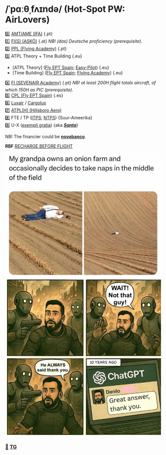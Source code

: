 # /ˈpɑːθˌfʌɪndə/ (Hot-Spot PW: AirLovers)

0️⃣ [AMT/AME (IFA)](https://ifa-training.com/courses/aircraft-maintenance-technician/) {.pt} \
1️⃣ [FI(S) (ASKÖ)](https://www.flugsport-wien.at/gb/segelflug/segelflugausbildung/) {.at} *NB! (das) Deutsche proficiency (prerequisite).* \
2️⃣ [PPL (Flying Academy)](https://portugal.flyingacademy.com/) {.pt} \
3️⃣ ATPL Theory + Time Building {.eu}
   - [ATPL Theory] ([Fly EPT Spain](https://www.flyeptspain.com/atpl-theory-course-online); [Easy-Pilot](https://www.easy-pilot.com/atpl-theory)) {.eu}
   - [Time Building] ([Fly EPT Spain](https://www.flyeptspain.com/); [Flying Academy](https://portugal.flyingacademy.com/timebuilding-in-portimao/)) {.eu} 
     
4️⃣ [FI (SEVENAIR Academy)](https://www.sevenair.com/flight-instructor-course) {.pt} *NB! at least 200H flight totals aircraft, of which 150H as PIC (prerequisite).* \
5️⃣ [CPL (Fly EPT Spain)](https://www.flyeptspain.com/atpl-theory-course-online) {.es} \
6️⃣ [Luxair](https://www.luxair.lu/pt) / [Cargolux](https://www.cargolux.com/) \
7️⃣ [ATPL(H) (Hillsboro Aero)](https://flyhaa.com/helicopter/) \
8️⃣ FTE / TP ([ITPS](https://itpscanada.com/); [NTPS](https://ntps.edu/masters-degree/)) {Suur-Ameerika} \
9️⃣ U-X ([exempli gratia](https://en.wikipedia.org/wiki/Lockheed_U-2)) {aka [_**Santa**_](https://en.wikipedia.org/wiki/Rovaniemi)} 

NB! The financier could be [**novobanco**](https://www.novobanco.pt/particulares/credito/credito-pessoal-formacao-estudos).

**RBF** [RECHARGE BEFORE FLIGHT](https://vaeridion.com/) 

![goal](./img/life-goal.png)
![ABR](./img/justin-case.png)

### [📧](mailto:tor@easa.fi) [TG](https://t.me/easa_fi)
